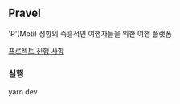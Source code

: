 ## Pravel
'P'(Mbti) 성향의 즉흥적인 여행자들을 위한 여행 플랫폼

[프로젝트 진행 사항](https://suld2495.notion.site/P-revel-d783b35faec84600ac7439779cf44144?pvs=4)

### 실행
yarn dev